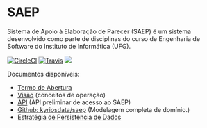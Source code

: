 # SAEP
Sistema de Apoio à Elaboração de Parecer (SAEP) é um sistema desenvolvido como parte de disciplinas do curso de Engenharia de Software do Instituto de Informática (UFG). 

[![CircleCI][build-badge-1]][build-1] [![Travis][build-badge]][build] [![](https://jitpack.io/v/kyriosdata/saep.svg)](https://jitpack.io/#kyriosdata/saep)


Documentos disponíveis:
* [Termo de Abertura](https://docs.google.com/document/d/1go3eH-8W48G8C6Ryi3bPPN9ZQsbqHNzgrP3ocrnxL2A/edit#heading=h.oxnfirf2m4kr)
* [Visão](https://docs.google.com/document/d/1ElwL9lT6KFeUVl4KvWKZOGROEtLa7Lb2h6L3fLITtyg/edit#heading=h.np717zaohglw) (conceitos de operação)
* [API](http://docs.saep.apiary.io/) (API preliminar de acesso ao SAEP)
* [Github: kyriosdata/saep](https://github.com/kyriosdata/saep) (Modelagem completa de domínio.)
* [Estratégia de Persistência de Dados](https://docs.google.com/document/d/1AACGhLQ1V9A6vPrZuIQDxn9rsZQEYOT2Yi1ORHx6IE4/edit?usp=sharing)

[build-badge]: https://travis-ci.com/thdurante/saep-antigo.svg?token=vXLpgias2ygiGmTRzctb&branch=interfaces_e_persistencia
[build]: https://travis-ci.com/thdurante/saep-antigo

[build-badge-1]: https://circleci.com/gh/thdurante/saep.svg?style=svg&circle-token=bc8dbea7d77d42aadcc86754ae144c9b45ce3f8c
[build-1]: https://circleci.com/gh/thdurante/saep
